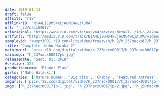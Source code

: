 ```yaml
---
date: 2019-01-13
draft: false
affsite: "r18"
afflinkr18: "NjA4LjEuMS4xLjAuMC4wLjAuMA"
url: "h_237nacx00017"
urloriginal: "http://www.r18.com/videos/vod/movies/detail/-/id=h_237nacx00017"
urlfinal: "http://media.r18.com/track/NjA4LjEuMS4xLjAuMC4wLjAuMA/videos/vod/movies/detail/-/id=h_237nacx00017"
samplevid: "awspv3001.r18.com/litevideo/freepv/h/h_2/h_237nacx017/h_237nacx017_dmb_w.mp4"
title: "Complete! Naho Hazuki 2"
mainimgurl: "pics.r18.com/digital/video/h_237nacx00017/h_237nacx00017ps.jpg"
mainimgs: "h_237nacx00017ps.jpg"
releasedate: "Sept. 01, 2018"
duration: 235
productioncomp: "Planet Plus"
girls: ['Naho Hatzuki']
categories: ['Mature Woman', 'Big Tits', 'Chubby', 'Featured Actress', 'Creampie', 'Hi-Def', 'Actress Best Compilation']
imgurls: ['pics.r18.com/digital/video/h_237nacx00017/h_237nacx00017jp-1.jpg', 'pics.r18.com/digital/video/h_237nacx00017/h_237nacx00017jp-2.jpg', 'pics.r18.com/digital/video/h_237nacx00017/h_237nacx00017jp-3.jpg', 'pics.r18.com/digital/video/h_237nacx00017/h_237nacx00017jp-4.jpg', 'pics.r18.com/digital/video/h_237nacx00017/h_237nacx00017jp-5.jpg', 'pics.r18.com/digital/video/h_237nacx00017/h_237nacx00017jp-6.jpg', 'pics.r18.com/digital/video/h_237nacx00017/h_237nacx00017jp-7.jpg', 'pics.r18.com/digital/video/h_237nacx00017/h_237nacx00017jp-8.jpg', 'pics.r18.com/digital/video/h_237nacx00017/h_237nacx00017jp-9.jpg', 'pics.r18.com/digital/video/h_237nacx00017/h_237nacx00017jp-10.jpg', 'pics.r18.com/digital/video/h_237nacx00017/h_237nacx00017jp-11.jpg', 'pics.r18.com/digital/video/h_237nacx00017/h_237nacx00017jp-12.jpg', 'pics.r18.com/digital/video/h_237nacx00017/h_237nacx00017jp-13.jpg', 'pics.r18.com/digital/video/h_237nacx00017/h_237nacx00017jp-14.jpg', 'pics.r18.com/digital/video/h_237nacx00017/h_237nacx00017jp-15.jpg', 'pics.r18.com/digital/video/h_237nacx00017/h_237nacx00017jp-16.jpg', 'pics.r18.com/digital/video/h_237nacx00017/h_237nacx00017jp-17.jpg', 'pics.r18.com/digital/video/h_237nacx00017/h_237nacx00017jp-18.jpg', 'pics.r18.com/digital/video/h_237nacx00017/h_237nacx00017jp-19.jpg', 'pics.r18.com/digital/video/h_237nacx00017/h_237nacx00017jp-20.jpg']
imgs: ['h_237nacx00017jp-1.jpg', 'h_237nacx00017jp-2.jpg', 'h_237nacx00017jp-3.jpg', 'h_237nacx00017jp-4.jpg', 'h_237nacx00017jp-5.jpg', 'h_237nacx00017jp-6.jpg', 'h_237nacx00017jp-7.jpg', 'h_237nacx00017jp-8.jpg', 'h_237nacx00017jp-9.jpg', 'h_237nacx00017jp-10.jpg', 'h_237nacx00017jp-11.jpg', 'h_237nacx00017jp-12.jpg', 'h_237nacx00017jp-13.jpg', 'h_237nacx00017jp-14.jpg', 'h_237nacx00017jp-15.jpg', 'h_237nacx00017jp-16.jpg', 'h_237nacx00017jp-17.jpg', 'h_237nacx00017jp-18.jpg', 'h_237nacx00017jp-19.jpg', 'h_237nacx00017jp-20.jpg']
---
```

